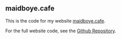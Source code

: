 ## maidboye.cafe
This is the code for my website [maidboye.cafe](https://maidboye.cafe).

For the full website code, see the [Github Repository](https://github.com/DonovanDMC/Websites).
